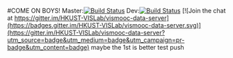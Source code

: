 #COME ON BOYS!
Master:[![Build Status](https://travis-ci.org/HKUST-VISLab/vismooc-data-server.svg?branch=master)](https://travis-ci.org/HKUST-VISLab/vismooc-data-server)
Dev:[![Build Status](https://travis-ci.org/HKUST-VISLab/vismooc-data-server.svg?branch=dev)](https://travis-ci.org/HKUST-VISLab/vismooc-data-server)
[![Join the chat at https://gitter.im/HKUST-VISLab/vismooc-data-server](https://badges.gitter.im/HKUST-VISLab/vismooc-data-server.svg)](https://gitter.im/HKUST-VISLab/vismooc-data-server?utm_source=badge&utm_medium=badge&utm_campaign=pr-badge&utm_content=badge)
maybe the 1st is better
test push